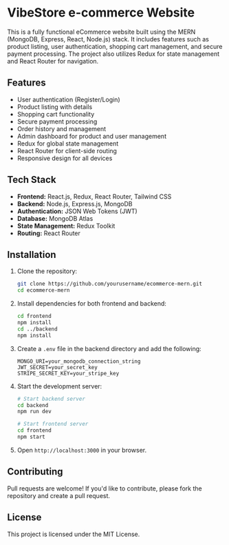 # VibeStore e-commerce Website

This is a fully functional eCommerce website built using the MERN (MongoDB, Express, React, Node.js) stack. It includes features such as product listing, user authentication, shopping cart management, and secure payment processing. The project also utilizes Redux for state management and React Router for navigation.

## Features

- User authentication (Register/Login)
- Product listing with details
- Shopping cart functionality
- Secure payment processing
- Order history and management
- Admin dashboard for product and user management
- Redux for global state management
- React Router for client-side routing
- Responsive design for all devices

## Tech Stack

- **Frontend:** React.js, Redux, React Router, Tailwind CSS
- **Backend:** Node.js, Express.js, MongoDB
- **Authentication:** JSON Web Tokens (JWT)
- **Database:** MongoDB Atlas
- **State Management:** Redux Toolkit
- **Routing:** React Router

## Installation

1. Clone the repository:
   ```sh
   git clone https://github.com/yourusername/ecommerce-mern.git
   cd ecommerce-mern
   ```

2. Install dependencies for both frontend and backend:
   ```sh
   cd frontend
   npm install
   cd ../backend
   npm install
   ```

3. Create a `.env` file in the backend directory and add the following:
   ```env
   MONGO_URI=your_mongodb_connection_string
   JWT_SECRET=your_secret_key
   STRIPE_SECRET_KEY=your_stripe_key
   ```

4. Start the development server:
   ```sh
   # Start backend server
   cd backend
   npm run dev
   
   # Start frontend server
   cd frontend
   npm start
   ```

5. Open `http://localhost:3000` in your browser.

## Contributing
Pull requests are welcome! If you'd like to contribute, please fork the repository and create a pull request.

## License
This project is licensed under the MIT License.

